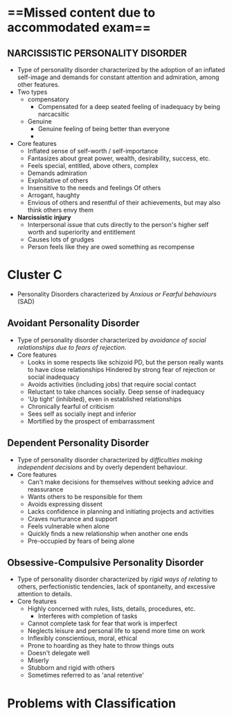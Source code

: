 
# ==Missed content due to accommodated exam==
## NARCISSISTIC PERSONALITY DISORDER
- Type of personality disorder characterized by the adoption of an inflated self-image and demands for constant attention and admiration, among other features.
- Two types
	- compensatory
		- Compensated for a deep seated feeling of inadequacy by being narcacsitic
	- Genuine
		- Genuine feeling of being better than everyone
		- 
- Core features
	-  Inflated sense of self-worth / self-importance
	-  Fantasizes about great power, wealth, desirability, success, etc.
	- Feels special, entitled, above others, complex
	- Demands admiration
	- Exploitative of others
	-  Insensitive to the needs and feelings Of others
	-  Arrogant, haughty
	-  Envious of others and resentful of their achievements, but may also think others envy them
- **Narcissistic injury**
	- Interpersonal issue that cuts directly to the person's higher self worth and superiority and entitlement
	- Causes lots of grudges
	- Person feels like they are owed something as recompense
# Cluster C
- Personality Disorders characterized by *Anxious or Fearful behaviours* (SAD)
## Avoidant Personality Disorder
- Type of personality disorder characterized by *avoidance of social relationships due to fears of rejection*.
- Core features
	- Looks in some respects like schizoid PD, but the person really wants to have close relationships Hindered by strong fear of rejection or social inadequacy
	- Avoids activities (including jobs) that require social contact
	- Reluctant to take chances socially. Deep sense of inadequacy
	- 'Up tight' (inhibited), even in established relationships
	- Chronically fearful of criticism
	- Sees self as socially inept and inferior
	- Mortified by the prospect of embarrassment
## Dependent Personality Disorder
- Type of personality disorder characterized by *difficulties making independent decisions* and by overly dependent behaviour.
- Core features
	- Can't make decisions for themselves without seeking advice and reassurance
	- Wants others to be responsible for them
	- Avoids expressing dissent
	- Lacks confidence in planning and initiating projects and activities
	- Craves nurturance and support
	- Feels vulnerable when alone
	- Quickly finds a new relationship when another one ends
	- Pre-occupied by fears of being alone
## Obsessive-Compulsive Personality Disorder
- Type of personality disorder characterized by *rigid ways of relating* to others, perfectionistic tendencies, lack of spontaneity, and excessive attention to details.
- Core features
	- Highly concerned with rules, lists, details, procedures, etc.
		- Interferes with completion of tasks
	- Cannot complete task for fear that work is imperfect
	- Neglects leisure and personal life to spend more time on work
	- Inflexibly conscientious, moral, ethical
	- Prone to hoarding as they hate to throw things outs
	- Doesn't delegate well
	- Miserly
	- Stubborn and rigid with others
	- Sometimes referred to as 'anal retentive'
# Problems with Classification
